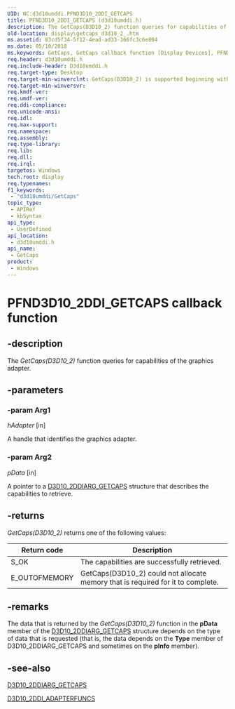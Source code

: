 ```yaml
---
UID: NC:d3d10umddi.PFND3D10_2DDI_GETCAPS
title: PFND3D10_2DDI_GETCAPS (d3d10umddi.h)
description: The GetCaps(D3D10_2) function queries for capabilities of the graphics adapter.
old-location: display\getcaps_d3d10_2_.htm
ms.assetid: 83cd5f34-5f12-4ead-ad33-366fc3c6e804
ms.date: 05/10/2018
ms.keywords: GetCaps, GetCaps callback function [Display Devices], PFND3D10_2DDI_GETCAPS, PFND3D10_2DDI_GETCAPS callback, UserModeDisplayDriverDx11_Functions_b0f0ebe4-205d-4eb5-ad35-e91dbcb21a1c.xml, d3d10umddi/GetCaps, display.getcaps_d3d10_2_
req.header: d3d10umddi.h
req.include-header: D3d10umddi.h
req.target-type: Desktop
req.target-min-winverclnt: GetCaps(D3D10_2) is supported beginning with the Windows 7 operating system.
req.target-min-winversvr: 
req.kmdf-ver: 
req.umdf-ver: 
req.ddi-compliance: 
req.unicode-ansi: 
req.idl: 
req.max-support: 
req.namespace: 
req.assembly: 
req.type-library: 
req.lib: 
req.dll: 
req.irql: 
targetos: Windows
tech.root: display
req.typenames: 
f1_keywords:
 - "d3d10umddi/GetCaps"
topic_type:
 - APIRef
 - kbSyntax
api_type:
 - UserDefined
api_location:
 - d3d10umddi.h
api_name:
 - GetCaps
product:
 - Windows
---
```


# PFND3D10_2DDI_GETCAPS callback function

## -description

The *GetCaps(D3D10_2)* function queries for capabilities of the graphics adapter.

## -parameters

### -param Arg1

*hAdapter* [in]

A handle that identifies the graphics adapter.

### -param Arg2

*pData* [in]

A pointer to a <a href="https://docs.microsoft.com/windows-hardware/drivers/ddi/d3d10umddi/ns-d3d10umddi-d3d10_2ddiarg_getcaps">D3D10_2DDIARG_GETCAPS</a> structure that describes the capabilities to retrieve.

## -returns

*GetCaps(D3D10_2)* returns one of the following values:

|Return code|Description|
|---|---|
|S_OK|The capabilities are successfully retrieved.|
|E_OUTOFMEMORY|GetCaps(D3D10_2) could not allocate memory that is required for it to complete.|

## -remarks

The data that is returned by the <i>GetCaps(D3D10_2)</i> function in the <b>pData</b> member of the <a href="https://docs.microsoft.com/windows-hardware/drivers/ddi/d3d10umddi/ns-d3d10umddi-d3d10_2ddiarg_getcaps">D3D10_2DDIARG_GETCAPS</a> structure depends on the type of data that is requested (that is, the data depends on the <b>Type</b> member of D3D10_2DDIARG_GETCAPS and sometimes on the <b>pInfo</b> member).

## -see-also

<a href="https://docs.microsoft.com/windows-hardware/drivers/ddi/d3d10umddi/ns-d3d10umddi-d3d10_2ddiarg_getcaps">D3D10_2DDIARG_GETCAPS</a>

<a href="https://docs.microsoft.com/windows-hardware/drivers/ddi/d3d10umddi/ns-d3d10umddi-d3d10_2ddi_adapterfuncs">D3D10_2DDI_ADAPTERFUNCS</a>

